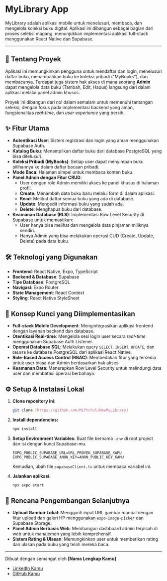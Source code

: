 # MyLibrary App

MyLibrary adalah aplikasi mobile untuk menelusuri, membaca, dan mengelola koleksi buku digital. Aplikasi ini dibangun sebagai bagian dari proses seleksi magang, menunjukkan implementasi aplikasi full-stack menggunakan React Native dan Supabase.

---

## 📖 Tentang Proyek

Aplikasi ini memungkinkan pengguna untuk mendaftar dan login, menelusuri daftar buku, menambahkan buku ke koleksi pribadi ("MyBooks"), dan membacanya. Terdapat juga sistem hak akses di mana seorang **Admin** dapat mengelola data buku (Tambah, Edit, Hapus) langsung dari dalam aplikasi melalui panel admin khusus.

Proyek ini dibangun dari nol dalam semalam untuk memenuhi tantangan seleksi, dengan fokus pada implementasi backend yang aman, fungsionalitas *real-time*, dan *user experience* yang bersih.

## ✨ Fitur Utama

-   **Autentikasi User**: Sistem registrasi dan login yang aman menggunakan Supabase Auth.
-   **Katalog Buku**: Menampilkan daftar buku dari database PostgreSQL yang bisa ditelusuri.
-   **Koleksi Pribadi (MyBooks)**: Setiap user dapat menyimpan buku pilihannya ke dalam daftar bacaan pribadi.
-   **Mode Baca**: Halaman simpel untuk membaca konten buku.
-   **Panel Admin dengan Fitur CRUD**:
    -   User dengan role Admin memiliki akses ke panel khusus di halaman profil.
    -   **Create**: Menambah data buku baru melalui form di dalam aplikasi.
    -   **Read**: Melihat daftar semua buku yang ada di database.
    -   **Update**: Mengedit informasi buku yang sudah ada.
    -   **Delete**: Menghapus buku dari database.
-   **Keamanan Database (RLS)**: Implementasi Row Level Security di Supabase untuk memastikan:
    -   User hanya bisa melihat dan mengelola data pinjaman miliknya sendiri.
    -   Hanya Admin yang bisa melakukan operasi CUD (Create, Update, Delete) pada data buku.

## 🛠️ Teknologi yang Digunakan

-   **Frontend**: React Native, Expo, TypeScript
-   **Backend & Database**: Supabase
-   **Tipe Database**: PostgreSQL
-   **Navigasi**: Expo Router
-   **State Management**: React Context
-   **Styling**: React Native StyleSheet

## 🚀 Konsep Kunci yang Diimplementasikan

-   **Full-stack Mobile Development**: Mengintegrasikan aplikasi frontend dengan layanan backend dan database.
-   **Otentikasi Real-time**: Mengelola sesi login user secara *real-time* menggunakan Supabase Auth Listener.
-   **Operasi Database SQL**: Melakukan query `SELECT`, `INSERT`, `UPDATE`, dan `DELETE` ke database PostgreSQL dari aplikasi React Native.
-   **Role-Based Access Control (RBAC)**: Membedakan fitur yang tersedia untuk user biasa dan Admin berdasarkan hak akses.
-   **Keamanan Data**: Menerapkan Row Level Security untuk melindungi data user dan membatasi operasi berbahaya.

## ⚙️ Setup & Instalasi Lokal

1.  **Clone repository ini:**
    ```bash
    git clone [https://github.com/Miftchul/NewMyLibrary]
    ```
2.  **Install dependencies:**
    ```bash
    npm install
    ```
3.  **Setup Environment Variables:**
    Buat file bernama `.env` di root project dan isi dengan kunci Supabase-mu.
    ```
    EXPO_PUBLIC_SUPABASE_URL=URL_PROYEK_SUPABASE_KAMU
    EXPO_PUBLIC_SUPABASE_ANON_KEY=ANON_PUBLIC_KEY_KAMU
    ```
    Kemudian, ubah file `supabaseClient.ts` untuk membaca variabel ini.

4.  **Jalankan aplikasi:**
    ```bash
    npx expo start
    ```

## 🔮 Rencana Pengembangan Selanjutnya

-   **Upload Gambar Lokal**: Mengganti input URL gambar manual dengan fitur upload dari galeri HP menggunakan `expo-image-picker` dan Supabase Storage.
-   **Panel Admin Berbasis Web**: Membangun dashboard admin terpisah di web untuk manajemen yang lebih komprehensif.
-   **Sistem Rating & Ulasan**: Memungkinkan user untuk memberikan rating dan ulasan pada buku yang telah mereka baca.

---

Dibuat dengan semangat oleh **[Nama Lengkap Kamu]**
-   [LinkedIn Kamu](https://www.linkedin.com/in/agus-miftachul-huda/)
-   [GitHub Kamu](https://github.com/Miftchul)